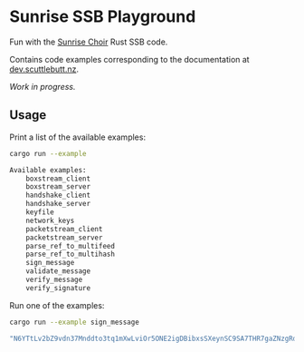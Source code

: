# Sunrise SSB Playground

Fun with the [Sunrise Choir](https://github.com/sunrise-choir) Rust SSB code.

Contains code examples corresponding to the documentation at [dev.scuttlebutt.nz](https://dev.scuttlebutt.nz/#/rust/sunrise-choir).

_Work in progress._

## Usage

Print a list of the available examples:

```bash
cargo run --example

Available examples:
    boxstream_client
    boxstream_server
    handshake_client
    handshake_server
    keyfile
    network_keys
    packetstream_client
    packetstream_server
    parse_ref_to_multifeed
    parse_ref_to_multihash
    sign_message
    validate_message
    verify_message
    verify_signature
```

Run one of the examples:

```bash
cargo run --example sign_message

"N6YTtLv2bZ9vdn37Mnddto3tq1mXwLviOr5ONE2igDBibxsSXeynSC9SA7THR7gaZNzgRdZd5rIEul53qOc2CA=="
```
